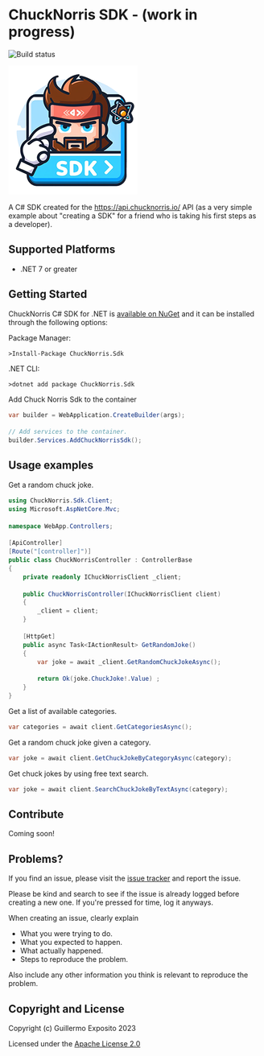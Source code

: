 # ChuckNorris SDK - (work in progress)

![Build status](https://github.com/glexposito/chucknorris-sdk-csharp/actions/workflows/ci.yml/badge.svg?branch=master)

![](https://raw.githubusercontent.com/glexposito/chucknorris-sdk-csharp/master/chuck-icon.png)

A C# SDK created for the https://api.chucknorris.io/ API (as a very simple example about "creating a SDK" for a friend who is taking his first steps as a developer).

## Supported Platforms

* .NET 7 or greater

## Getting Started

ChuckNorris C# SDK for .NET is [available on NuGet](https://www.nuget.org/packages/ChuckNorris.Sdk) and it can be installed through the following options:

Package Manager:

	>Install-Package ChuckNorris.Sdk 

.NET CLI:

	>dotnet add package ChuckNorris.Sdk 

Add Chuck Norris Sdk to the container
```c#
var builder = WebApplication.CreateBuilder(args);

// Add services to the container.
builder.Services.AddChuckNorrisSdk();
```

## Usage examples
Get a random chuck joke.

```c#
using ChuckNorris.Sdk.Client;
using Microsoft.AspNetCore.Mvc;

namespace WebApp.Controllers;

[ApiController]
[Route("[controller]")]
public class ChuckNorrisController : ControllerBase
{
    private readonly IChuckNorrisClient _client;

    public ChuckNorrisController(IChuckNorrisClient client)
    {
        _client = client;
    }

    [HttpGet]
    public async Task<IActionResult> GetRandomJoke()
    {
        var joke = await _client.GetRandomChuckJokeAsync();

        return Ok(joke.ChuckJoke!.Value) ;
    }
}
```

Get a list of available categories.

```c#
var categories = await client.GetCategoriesAsync();
```

Get a random chuck joke given a category.

```c#
var joke = await client.GetChuckJokeByCategoryAsync(category);
```

Get chuck jokes by using free text search.

```c#
var joke = await client.SearchChuckJokeByTextAsync(category);
```

## Contribute

Coming soon!

## Problems?

If you find an issue, please visit the [issue tracker](https://github.com/glexposito/chucknorris-sdk-csharp/issues) and report the issue.

Please be kind and search to see if the issue is already logged before creating a new one. If you're pressed for time, log it anyways.

When creating an issue, clearly explain

* What you were trying to do.
* What you expected to happen.
* What actually happened.
* Steps to reproduce the problem.

Also include any other information you think is relevant to reproduce the problem.

## Copyright and License

Copyright (c) Guillermo Exposito 2023

Licensed under the [Apache License 2.0](https://www.apache.org/licenses/LICENSE-2.0.txt)
